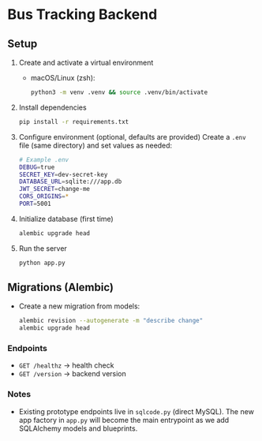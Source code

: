 # Bus Tracking Backend

## Setup

1. Create and activate a virtual environment
   - macOS/Linux (zsh):
     ```bash
     python3 -m venv .venv && source .venv/bin/activate
     ```

2. Install dependencies
   ```bash
   pip install -r requirements.txt
   ```

3. Configure environment (optional, defaults are provided)
   Create a `.env` file (same directory) and set values as needed:
   ```bash
   # Example .env
   DEBUG=true
   SECRET_KEY=dev-secret-key
   DATABASE_URL=sqlite:///app.db
   JWT_SECRET=change-me
   CORS_ORIGINS=*
   PORT=5001
   ```

4. Initialize database (first time)
   ```bash
   alembic upgrade head
   ```

5. Run the server
   ```bash
   python app.py
   ```

## Migrations (Alembic)

- Create a new migration from models:
  ```bash
  alembic revision --autogenerate -m "describe change"
  alembic upgrade head
  ```

### Endpoints

- `GET /healthz` → health check
- `GET /version` → backend version

### Notes

- Existing prototype endpoints live in `sqlcode.py` (direct MySQL). The new app factory in `app.py` will become the main entrypoint as we add SQLAlchemy models and blueprints.


